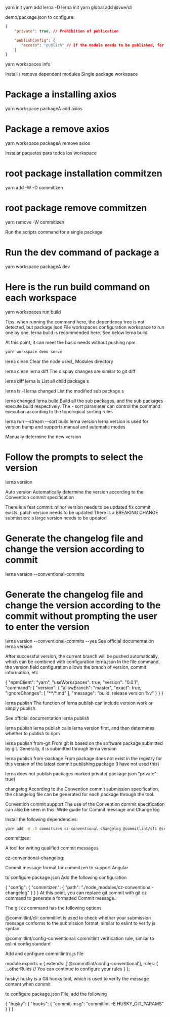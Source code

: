 yarn init
yarn add lerna -D 
lerna init
yarn global add @vue/cli


demo/package.json to configure:
```json
{
    "private": true, // Prohibition of publication

    "publishConfig": {
       "access": "publish" // If the module needs to be published, for the scope module, it needs to be set to publish; otherwise, permission verification is required
    }
}
```

yarn workspaces info

Install / remove dependent modules
Single package workspace

# Package a installing axios
yarn workspace packageA add axios

# Package a remove axios
yarn workspace packageA remove axios


Instalar paquetes para todos los workspace
# root package installation commitzen
yarn add -W -D commitizen

# root package remove commitzen
yarn remove -W commitizen

Run the scripts command for a single package
# Run the dev command of package a
yarn workspace packageA dev
# Here is the run build command on each workspace
yarn workspaces run build

Tips: when running the command here, the dependency tree is not detected, but package.json File workspaces configuration workspace to run one by one. lerna build is recommended here. See below lerna build

At this point, it can meet the basic needs without pushing npm.

```sh
yarn workspace demo serve
```

lerna clean
Clear the node used_ Modules directory

lerna clean
lerna diff
The display changes are similar to git diff

lerna diff
lerna ls
List all child package s

lerna ls -l
lerna changed
List the modified sub package s

lerna changed
lerna build
Build all the sub packages, and the sub packages execute build respectively. The - sort parameter can control the command execution according to the topological sorting rules

lerna run --stream --sort build
lerna version
lerna version is used for version bump and supports manual and automatic modes

Manually determine the new version
# Follow the prompts to select the version
lerna version

Auto version
Automatically determine the version according to the Convention commit specification

There is a feat commit: minor version needs to be updated
fix commit exists: patch version needs to be updated
There is a BREAKING CHANGE submission: a large version needs to be updated

# Generate the changelog file and change the version according to commit
lerna version --conventional-commits

# Generate the changelog file and change the version according to the commit without prompting the user to enter the version
lerna version --conventional-commits --yes
See official documentation lerna version

After successful version, the current branch will be pushed automatically, which can be combined with configuration lerna.json In the file command, the version field configuration allows the branch of version, commit information, etc

{
    "npmClient": "yarn",
    "useWorkspaces": true,
    "version": "0.0.1", 
    "command": {
        "version": {
            "allowBranch": "master",
            "exact": true,
            "ignoreChanges": [
                "**/*.md"
            ],
            "message": "build: release version %v"
        }
    }
}

lerna publish
The function of lerna publish can include version work or simply publish.

See official documentation lerna publish

lerna publish
lerna publish calls lerna version first, and then determines whether to publish to npm

lerna publish from-git
From git is based on the software package submitted by git. Generally, it is submitted through lerna version

lerna publish from-package
From package does not exist in the registry for this version of the latest commit publishing package (I have not used this)

lerna does not publish packages marked private( package.json "private": true)


changelog
According to the Convention commit submission specification, the changelog file can be generated for each package through the tool.

Convention commit support
The use of the Convention commit specification can also be seen in this: Write guide for Commit message and Change log

Install the following dependencies:

```sh
yarn add -W -D commitizen cz-conventional-changelog @commitlint/cli @commitlint/config-conventional husky conventional-changelog-cli
```


commitizen:

A tool for writing qualified commit messages

cz-conventional-changelog:

Commit message format for commitzen to support Angular

to configure package.json Add the following configuration

{
    "config": {
        "commitizen": {
            "path": "./node_modules/cz-conventional-changelog"
        }
    }
}
At this point, you can replace git commit with git cz command to generate a formatted Commit message.

The git cz command has the following options



@commitlint/cli:
commitlint is used to check whether your submission message conforms to the submission format, similar to eslint to verify js syntax

@commitlint/config-conventional:
commitlint verification rule, similar to eslint config standard

Add and configure commitlintrc.js file

module.exports = {
    extends: ['@commitlint/config-conventional'],
    rules: {
        ...otherRules // You can continue to configure your rules
    }
};

husky:
husky is a Git hooks tool, which is used to verify the message content when commit

to configure package.json File, add the following

{
    "husky": {
        "hooks": {
            "commit-msg": "commitlint -E HUSKY_GIT_PARAMS"
        }
    }
}